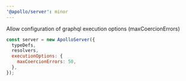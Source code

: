 ```yaml
---
'@apollo/server': minor
---
```


Allow configuration of graphql execution options (maxCoercionErrors)

```js
const server = new ApolloServer({
  typeDefs,
  resolvers,
  executionOptions: {
    maxCoercionErrors: 50,
  },
});
```
